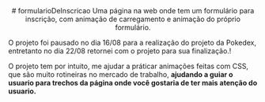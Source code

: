 <div align='center'>
# formularioDeInscricao
Uma página na web onde tem um formulário para inscrição, com animação de carregamento e animação do próprio formulário.
</div>

O projeto foi pausado no dia 16/08 para a realização do projeto da Pokedex, entretanto no dia 22/08 retornei com o projeto para sua finalização.!

O projeto tem por intuito, me ajudar a práticar animações feitas com CSS, que são muito rotineiras no mercado de trabalho, **ajudando a guiar o usuario para trechos da página onde você gostaria de ter mais atenção do usuario.**
